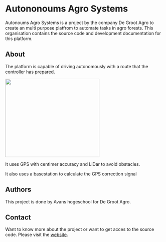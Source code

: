 # Autononoums Agro Systems
Autonoums Agro Systems is a project by the company De Groot Agro to create an multi purpose platfrom to automate tasks in agro forests. This organisation contains the source code and development documentation for this platform.

## About
The platform is capable of driving autonomously with a route that the controller has prepared. 

<img src="puk.jpg"  width="300" height="250">

It uses GPS with centimer accuracy and LiDar to avoid obstacles. 

It also uses a basestation to calculate the GPS correction signal 

## Authors
This project is done by Avans hogeschool for De Groot Agro.
## Contact
Want to know more about the project or want to get acces to the source code. Please visit the [website](https://degrootagro.nl/).

